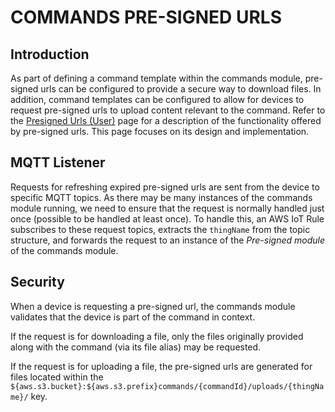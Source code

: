 # COMMANDS PRE-SIGNED URLS

## Introduction

As part of defining a command template within the commands module, pre-signed urls can be configured to provide a secure way to download files. In addition, command templates can be configured to allow for devices to request pre-signed urls to upload content relevant to the command. Refer to the [Presigned Urls (User)](./presigned-urls-user.md) page for a description of the functionality offered by pre-signed urls. This page focuses on its design and implementation.

## MQTT Listener

Requests for refreshing expired pre-signed urls are sent from the device to specific MQTT topics. As there may be many instances of the commands module running, we need to ensure that the request is normally handled just once (possible to be handled at least once). To handle this, an AWS IoT Rule subscribes to these request topics, extracts the `thingName` from the topic structure, and forwards the request to an instance of the _Pre-signed module_ of the commands module.

## Security

When a device is requesting a pre-signed url, the commands module validates that the device is part of the command in context.

If the request is for downloading a file, only the files originally provided along with the command (via its file alias) may be requested.

If the request is for uploading a file, the pre-signed urls are generated for files located within the `${aws.s3.bucket}:${aws.s3.prefix}commands/{commandId}/uploads/{thingName}/` key.
